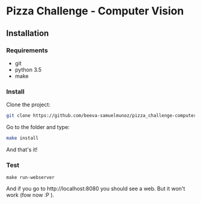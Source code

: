 # Pizza Challenge - Computer Vision

## Installation

### Requirements ###
* git
* python 3.5
* make

### Install ###
Clone the project:
```bash
git clone https://github.com/beeva-samuelmunoz/pizza_challenge-computer_vision.git
```

Go to the folder and type:
```bash
make install
```

And that's it!

### Test ###
```
make run-webserver
```

And if you go to http://localhost:8080 you should see a web. But it won't work (fow now :P ).
